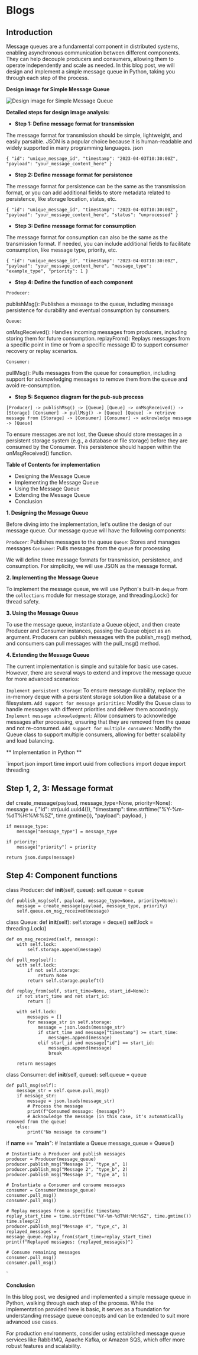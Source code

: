 # Blogs

## **Introduction**

Message queues are a fundamental component in distributed systems, enabling asynchronous communication between different components. They can help decouple producers and consumers, allowing them to operate independently and scale as needed. In this blog post, we will design and implement a simple message queue in Python, taking you through each step of the process.

**Design image for Simple Message Queue**

![Design image for Simple Message Queue](https://dev-to-uploads.s3.amazonaws.com/uploads/articles/2uxmelw40bjtuibiwic4.jpg)

**Detailed steps for design image analysis:**
- **Step 1: Define message format for transmission**

The message format for transmission should be simple, lightweight, and easily parsable. JSON is a popular choice because it is human-readable and widely supported in many programming languages.
json

`{
  "id": "unique_message_id",
  "timestamp": "2023-04-03T10:30:00Z",
  "payload": "your_message_content_here"
}
`
- **Step 2: Define message format for persistence**

The message format for persistence can be the same as the transmission format, or you can add additional fields to store metadata related to persistence, like storage location, status, etc.

`{
  "id": "unique_message_id",
  "timestamp": "2023-04-03T10:30:00Z",
  "payload": "your_message_content_here",
  "status": "unprocessed"
}
`

- **Step 3: Define message format for consumption**

The message format for consumption can also be the same as the transmission format. If needed, you can include additional fields to facilitate consumption, like message type, priority, etc.

`{
  "id": "unique_message_id",
  "timestamp": "2023-04-03T10:30:00Z",
  "payload": "your_message_content_here",
  "message_type": "example_type",
  "priority": 1
}
`

- **Step 4: Define the function of each component**

`Producer:`

publishMsg(): Publishes a message to the queue, including message persistence for durability and eventual consumption by consumers.

`Queue:`

onMsgReceived(): Handles incoming messages from producers, including storing them for future consumption.
replayFrom(): Replays messages from a specific point in time or from a specific message ID to support consumer recovery or replay scenarios.

`Consumer:`

pullMsg(): Pulls messages from the queue for consumption, including support for acknowledging messages to remove them from the queue and avoid re-consumption.

- **Step 5: Sequence diagram for the pub-sub process**

`[Producer] -> publishMsg() -> [Queue]
  [Queue] -> onMsgReceived() -> [Storage]
  [Consumer] -> pullMsg() -> [Queue]
  [Queue] -> retrieve message from [Storage] -> [Consumer]
  [Consumer] -> acknowledge message -> [Queue]
`

To ensure messages are not lost, the Queue should store messages in a persistent storage system (e.g., a database or file storage) before they are consumed by the Consumer. This persistence should happen within the onMsgReceived() function.



**Table of Contents for implementation**

- Designing the Message Queue
- Implementing the Message Queue
- Using the Message Queue
- Extending the Message Queue
- Conclusion

**1. Designing the Message Queue**

Before diving into the implementation, let's outline the design of our message queue. Our message queue will have the following components:

`Producer`: Publishes messages to the queue
`Queue`: Stores and manages messages
`Consumer`: Pulls messages from the queue for processing

We will define three message formats for transmission, persistence, and consumption. For simplicity, we will use JSON as the message format.

**2. Implementing the Message Queue**

To implement the message queue, we will use Python's built-in `deque` from the `collections` module for message storage, and threading.Lock() for thread safety. 

**3. Using the Message Queue**

To use the message queue, instantiate a Queue object, and then create Producer and Consumer instances, passing the Queue object as an argument. Producers can publish messages with the publish_msg() method, and consumers can pull messages with the pull_msg() method.

**4. Extending the Message Queue**

The current implementation is simple and suitable for basic use cases. However, there are several ways to extend and improve the message queue for more advanced scenarios:

`Implement persistent storage`: To ensure message durability, replace the in-memory deque with a persistent storage solution like a database or a filesystem.
`Add support for message priorities`: Modify the Queue class to handle messages with different priorities and deliver them accordingly.
`Implement message acknowledgment`: Allow consumers to acknowledge messages after processing, ensuring that they are removed from the queue and not re-consumed.
`Add support for multiple consumers`: Modify the Queue class to support multiple consumers, allowing for better scalability and load balancing.

** Implementation in Python **

`import json
import time
import uuid
from collections import deque
import threading

## Step 1, 2, 3: Message format

def create_message(payload, message_type=None, priority=None):
    message = {
        "id": str(uuid.uuid4()),
        "timestamp": time.strftime("%Y-%m-%dT%H:%M:%SZ", time.gmtime()),
        "payload": payload,
    }

    if message_type:
        message["message_type"] = message_type

    if priority:
        message["priority"] = priority

    return json.dumps(message)


## Step 4: Component functions

class Producer:
    def __init__(self, queue):
        self.queue = queue

    def publish_msg(self, payload, message_type=None, priority=None):
        message = create_message(payload, message_type, priority)
        self.queue.on_msg_received(message)


class Queue:
    def __init__(self):
        self.storage = deque()
        self.lock = threading.Lock()

    def on_msg_received(self, message):
        with self.lock:
            self.storage.append(message)

    def pull_msg(self):
        with self.lock:
            if not self.storage:
                return None
            return self.storage.popleft()

    def replay_from(self, start_time=None, start_id=None):
        if not start_time and not start_id:
            return []

        with self.lock:
            messages = []
            for message_str in self.storage:
                message = json.loads(message_str)
                if start_time and message["timestamp"] >= start_time:
                    messages.append(message)
                elif start_id and message["id"] == start_id:
                    messages.append(message)
                    break

        return messages


class Consumer:
    def __init__(self, queue):
        self.queue = queue

    def pull_msg(self):
        message_str = self.queue.pull_msg()
        if message_str:
            message = json.loads(message_str)
            # Process the message
            print(f"Consumed message: {message}")
            # Acknowledge the message (in this case, it's automatically removed from the queue)
        else:
            print("No message to consume")


if __name__ == "__main__":
    # Instantiate a Queue
    message_queue = Queue()

    # Instantiate a Producer and publish messages
    producer = Producer(message_queue)
    producer.publish_msg("Message 1", "type_a", 1)
    producer.publish_msg("Message 2", "type_b", 2)
    producer.publish_msg("Message 3", "type_a", 1)

    # Instantiate a Consumer and consume messages
    consumer = Consumer(message_queue)
    consumer.pull_msg()
    consumer.pull_msg()

    # Replay messages from a specific timestamp
    replay_start_time = time.strftime("%Y-%m-%dT%H:%M:%SZ", time.gmtime())
    time.sleep(2)
    producer.publish_msg("Message 4", "type_c", 3)
    replayed_messages = message_queue.replay_from(start_time=replay_start_time)
    print(f"Replayed messages: {replayed_messages}")

    # Consume remaining messages
    consumer.pull_msg()
    consumer.pull_msg()
`

**Conclusion**

In this blog post, we designed and implemented a simple message queue in Python, walking through each step of the process. While the implementation provided here is basic, it serves as a foundation for understanding message queue concepts and can be extended to suit more advanced use cases.

For production environments, consider using established message queue services like RabbitMQ, Apache Kafka, or Amazon SQS, which offer more robust features and scalability.
